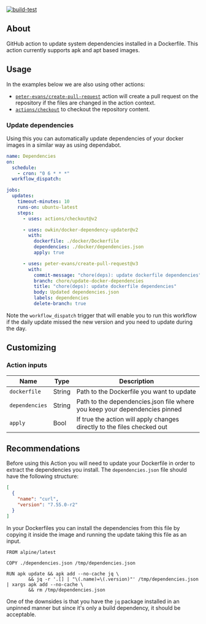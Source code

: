 [![build-test](https://github.com/owkin/docker-dependency-updater/actions/workflows/test.yml/badge.svg?branch=main&style=flat-square)](https://github.com/owkin/docker-dependency-updater/actions/workflows/test.yml)

## About

GitHub action to update system dependencies installed in a Dockerfile.
This action currently supports apk and apt based images.

## Usage

In the examples below we are also using other actions:
 - [`peter-evans/create-pull-request`](https://github.com/peter-evans/create-pull-request) action will create a pull request on the repository if the files are changed in the action context.
 - [`actions/checkout`](https://github.com/actions/checkout/) to checkout the repository content.

### Update dependencies

Using this you can automatically update dependencies of your docker images in a similar way as using dependabot.

```yaml
name: Dependencies
on:
  schedule:
    - cron: "0 6 * * *"
  workflow_dispatch:

jobs:
  updates:
    timeout-minutes: 10
    runs-on: ubuntu-latest
    steps:
      - uses: actions/checkout@v2

      - uses: owkin/docker-dependency-updater@v2
        with:
          dockerfile: ./docker/Dockerfile
          dependencies: ./docker/dependencies.json
          apply: true

      - uses: peter-evans/create-pull-request@v3
        with:
          commit-message: "chore(deps): update dockerfile dependencies"
          branch: chore/update-docker-dependencies
          title: "chore(deps): update dockerfile dependencies"
          body: Updated dependencies.json
          labels: dependencies
          delete-branch: true
```

Note the `workflow_dispatch` trigger that will enable you to run this workflow if the daily update missed the new version and you need to update during the day.

## Customizing

### Action inputs

| Name           | Type   | Description |
| ---            | ---    | ---         |
| `dockerfile`   | String | Path to the Dockerfile you want to update |
| `dependencies` | String | Path to the dependencies.json file where you keep your dependencies pinned |
| `apply`        | Bool   | If true the action will apply changes directly to the files checked out |

## Recommendations

Before using this Action you will need to update your Dockerfile in order to extract the dependencies you install.
The `dependencies.json` file should have the following structure:
```json
[
  {
    "name": "curl",
    "version": "7.55.0-r2"
  }
]
```

In your Dockerfiles you can install the dependencies from this file by copying it inside the image and running the update taking this file as an input.

```docker
FROM alpine/latest

COPY ./dependencies.json /tmp/dependencies.json

RUN apk update && apk add --no-cache jq \
        && jq -r '.[] | "\(.name)=\(.version)"' /tmp/dependencies.json | xargs apk add --no-cache \
        && rm /tmp/dependencies.json
```

One of the downsides is that you have the `jq` package installed in an unpinned manner but since it's only a build dependency, it should be acceptable.


